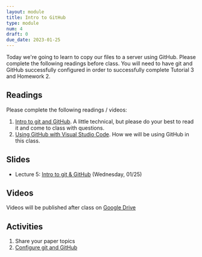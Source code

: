 ```yaml
---
layout: module
title: Intro to GitHub
type: module
num: 4
draft: 0
due_date: 2023-01-25
---
```


Today we're going to learn to copy our files to a server using GitHub. Please complete the following readings before class. You will need to have git and GitHub successfully configured in order to successfully complete Tutorial 3 and Homework 2.

## Readings
Please complete the following readings / videos:
1. [Intro to git and GitHub](https://medium.com/the-underdog-writing-project/introduction-to-git-and-github-a5fdf5633923). A little technical, but please do your best to read it and come to class with questions.
2. [Using GitHub with Visual Studio Code](https://youtu.be/i_23KUAEtUM). How we will be using GitHub in this class.

## Slides
* Lecture 5: <a href="https://docs.google.com/presentation/d/1cG7TiEBd71x0SosnN0vdC4gtC4y2dQVeIX20WkSW3R8/edit?usp=sharing" target="_blank">Intro to git & GitHub</a> (Wednesday, 01/25)


## Videos
Videos will be published after class on <a href="https://drive.google.com/drive/folders/1O7exzeo0Wg-RmAN7W20R10SSHdEt75Mx" target="_blank">Google Drive</a>

## Activities
1. Share your paper topics
1. [Configure git and GitHub](../activities/github-activity)


